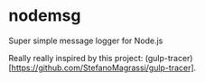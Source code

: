# nodemsg

Super simple message logger for Node.js

Really really inspired by this project: (gulp-tracer)[https://github.com/StefanoMagrassi/gulp-tracer].
